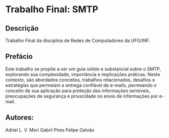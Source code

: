 # Trabalho Final: SMTP

## Descrição

Trabalho Final da disciplina de Redes de Computadores da UFG/INF.

## Prefácio 

Este trabalho se propõe a ser um guia sólido e substancial sobre o SMTP, explorando sua complexidade, importância e implicações práticas. Neste contexto, são abordados conceitos, trabalhos relacionados, desafios e estratégias que permeiam a entrega confiável de e-mails, permeando o conceito de sua aplicação para proteção das informações sensíveis, preocupações de segurança e privacidade no envio de informações por e-mail.  

## Autores:
Adriel L. V. Mori
Gabril Pires
Felipe Galvão


